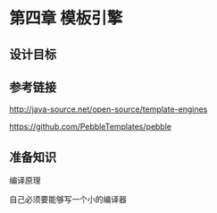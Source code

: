 第四章 模板引擎
==

## 设计目标


## 参考链接

http://java-source.net/open-source/template-engines

https://github.com/PebbleTemplates/pebble

## 准备知识

编译原理

自己必须要能够写一个小的编译器